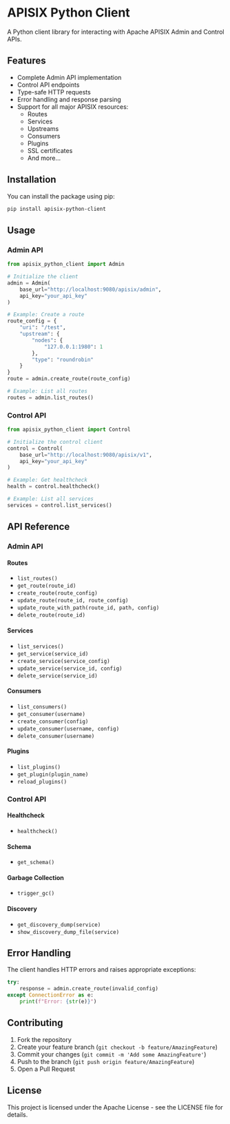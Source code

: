 # APISIX Python Client

A Python client library for interacting with Apache APISIX Admin and Control APIs.

## Features

- Complete Admin API implementation
- Control API endpoints
- Type-safe HTTP requests
- Error handling and response parsing
- Support for all major APISIX resources:
  - Routes
  - Services
  - Upstreams
  - Consumers
  - Plugins
  - SSL certificates
  - And more...

## Installation

You can install the package using pip:

```bash
pip install apisix-python-client
```

## Usage

### Admin API

```python
from apisix_python_client import Admin

# Initialize the client
admin = Admin(
    base_url="http://localhost:9080/apisix/admin",
    api_key="your_api_key"
)

# Example: Create a route
route_config = {
    "uri": "/test",
    "upstream": {
        "nodes": {
            "127.0.0.1:1980": 1
        },
        "type": "roundrobin"
    }
}
route = admin.create_route(route_config)

# Example: List all routes
routes = admin.list_routes()
```

### Control API

```python
from apisix_python_client import Control

# Initialize the control client
control = Control(
    base_url="http://localhost:9080/apisix/v1",
    api_key="your_api_key"
)

# Example: Get healthcheck
health = control.healthcheck()

# Example: List all services
services = control.list_services()
```

## API Reference

### Admin API

#### Routes
- `list_routes()`
- `get_route(route_id)`
- `create_route(route_config)`
- `update_route(route_id, route_config)`
- `update_route_with_path(route_id, path, config)`
- `delete_route(route_id)`

#### Services
- `list_services()`
- `get_service(service_id)`
- `create_service(service_config)`
- `update_service(service_id, config)`
- `delete_service(service_id)`

#### Consumers
- `list_consumers()`
- `get_consumer(username)`
- `create_consumer(config)`
- `update_consumer(username, config)`
- `delete_consumer(username)`

#### Plugins
- `list_plugins()`
- `get_plugin(plugin_name)`
- `reload_plugins()`

### Control API

#### Healthcheck
- `healthcheck()`

#### Schema
- `get_schema()`

#### Garbage Collection
- `trigger_gc()`

#### Discovery
- `get_discovery_dump(service)`
- `show_discovery_dump_file(service)`

## Error Handling

The client handles HTTP errors and raises appropriate exceptions:

```python
try:
    response = admin.create_route(invalid_config)
except ConnectionError as e:
    print(f"Error: {str(e)}")
```

## Contributing

1. Fork the repository
2. Create your feature branch (`git checkout -b feature/AmazingFeature`)
3. Commit your changes (`git commit -m 'Add some AmazingFeature'`)
4. Push to the branch (`git push origin feature/AmazingFeature`)
5. Open a Pull Request

## License

This project is licensed under the Apache License - see the LICENSE file for details.